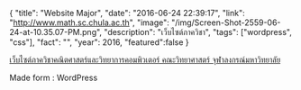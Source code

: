 {
  "title": "Website Major",
  "date": "2016-06-24 22:39:17",
  "link": "http://www.math.sc.chula.ac.th",
  "image": "/img/Screen-Shot-2559-06-24-at-10.35.07-PM.png",
  "description": "เว็บไซต์ภาควิชา",
  "tags": ["wordpress", "css"],
  "fact": "",
  "year": 2016,
  "featured":false
}

[เว็บไซต์ภาควิชาคณิตศาสตร์และวิทยาการคอมพิวเตอร์ คณะวิทยาศาสตร์ จุฬาลงกรณ์มหาวิทยาลัย](http://www.math.sc.chula.ac.th/th/)

Made form : WordPress